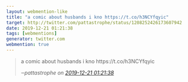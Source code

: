 ```yaml
---
layout: webmention-like
title: "a comic about husbands i kno https://t.co/h3NCYfqyic"
target: http://twitter.com/pattastrophe/status/1208252426173607942
date: 2019-12-21 01:21:38
tags: [webmentions]
generator: twitter.com
webmention: true
---
```


<blockquote class="external-citation">
  <p>
    a comic about husbands i kno https://t.co/h3NCYfqyic
  </p>
  <cite>‒<span class="p-author p-name">pattastrophe</span>
    on
    <a href="http://twitter.com/pattastrophe/status/1208252426173607942" rel="external nofollow" target="_blank">2019-12-21 01:21:38</a>
  </cite>
</blockquote>
